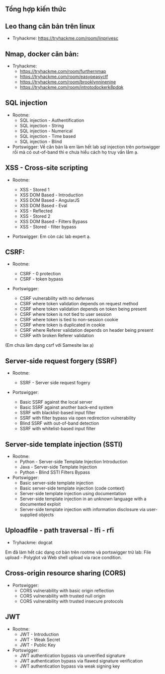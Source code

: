 ## Tổng hợp kiến thức

## Leo thang căn bản trên linux
- Tryhackme: https://tryhackme.com/room/linprivesc

## Nmap, docker căn bản: 
- Tryhackme: 
     - https://tryhackme.com/room/furthernmap
     - https://tryhackme.com/room/easypeasyctf
     - https://tryhackme.com/room/brooklynninenine
     - https://tryhackme.com/room/introtodockerk8pdqk


## SQL injection

- Rootme: 
     - SQL injection - Authentification
     - SQL injection - String
     - SQL injection - Numerical
     - SQL injection - Time based
     - SQL injection - Blind
 - Portswigger: 
     Về căn bản là em làm hết lab sql injection trên portswigger rồi mà có out-of-band thì e chưa hiểu cách họ truy vấn lắm ạ.

     
## XSS - Cross-site scripting

- Rootme: 
     - XSS - Stored 1
     - XSS DOM Based - Introduction
     - XSS DOM Based - AngularJS
     - XSS DOM Based - Eval
     - XSS - Reflected
     - XSS - Stored 2
     - XSS DOM Based - Filters Bypass
     - XSS - Stored - filter bypass

- Portswigger: 
     Em còn các lab expert ạ.



## CSRF:
- Rootme: 
     - CSRF - 0 protection
     - CSRF - token bypass

- Portswigger:
     - CSRF vulnerability with no defenses
     - CSRF where token validation depends on request method
     - CSRF where token validation depends on token being present
     - CSRF where token is not tied to user session
     - CSRF where token is tied to non-session cookie
     - CSRF where token is duplicated in cookie
     - CSRF where Referer validation depends on header being present
     - CSRF with broken Referer validation
     
 (Em chưa làm dạng csrf với Samesite lax ạ)
     
## Server-side request forgery (SSRF)
    
- Rootme: 
     - SSRF - Server side request fogery

- Portswigger:
     - Basic SSRF against the local server
     - Basic SSRF against another back-end system
     - SSRF with blacklist-based input filter
     - SSRF with filter bypass via open redirection vulnerability
     - Blind SSRF with out-of-band detection
     - SSRF with whitelist-based input filter     

## Server-side template injection (SSTI)

- Rootme: 
     - Python - Server-side Template Injection Introduction
     - Java - Server-side Template Injection
     - Python - Blind SSTI Filters Bypass
- Portswigger: 
     - Basic server-side template injection
     - Basic server-side template injection (code context)
     - Server-side template injection using documentation
     - Server-side template injection in an unknown language with a documented exploit
     - Server-side template injection with information disclosure via user-supplied objects

## Uploadfile - path traversal - lfi - rfi

- Tryhackme: dogcat

Em đã làm hết các dạng cơ bản trên rootme và portswigger trừ lab: File upload - Polyglot và Web shell upload via race condition.



## Cross-origin resource sharing (CORS)

- Portswigger: 
     - CORS vulnerability with basic origin reflection
     - CORS vulnerability with trusted null origin
     - CORS vulnerability with trusted insecure protocols


## JWT

- Rootme: 
     - JWT - Introduction
     - JWT - Weak Secret
     - JWT - Public Key
- Portswigger: 
     - JWT authentication bypass via unverified signature
     - JWT authentication bypass via flawed signature verification
     - JWT authentication bypass via weak signing key
